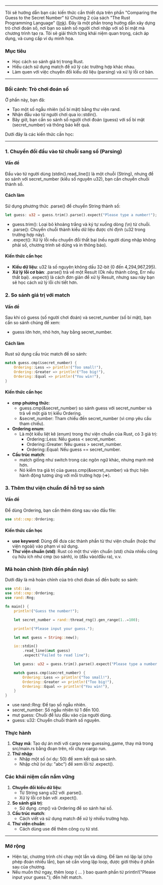 
---
Tôi sẽ hướng dẫn bạn các kiến thức cần thiết dựa trên phần "Comparing the Guess to the Secret Number" từ Chương 2 của sách "The Rust Programming Language" ([link](https://doc.rust-lang.org/book/ch02-00-guessing-game-tutorial.html#comparing-the-guess-to-the-secret-number)). Đây là một phần trong hướng dẫn xây dựng trò chơi đoán số, nơi bạn so sánh số người chơi nhập với số bí mật mà chương trình tạo ra. Tôi sẽ giải thích từng khái niệm quan trọng, cách áp dụng, và cung cấp ví dụ minh họa.
### Mục tiêu

- Học cách so sánh giá trị trong Rust.
- Hiểu cách sử dụng match để xử lý các trường hợp khác nhau.
- Làm quen với việc chuyển đổi kiểu dữ liệu (parsing) và xử lý lỗi cơ bản.

---

### Bối cảnh: Trò chơi đoán số

Ở phần này, bạn đã:

- Tạo một số ngẫu nhiên (số bí mật) bằng thư viện rand.
- Nhận đầu vào từ người chơi qua io::stdin().
- Bây giờ, bạn cần so sánh số người chơi đoán (guess) với số bí mật (secret_number) và thông báo kết quả.

Dưới đây là các kiến thức cần học:

---

### 1. Chuyển đổi đầu vào từ chuỗi sang số (Parsing)

#### Vấn đề

Đầu vào từ người dùng (stdin().read_line()) là một chuỗi (String), nhưng để so sánh với secret_number (kiểu số nguyên u32), bạn cần chuyển chuỗi thành số.

#### Cách làm

Sử dụng phương thức .parse() để chuyển String thành số:
```rust
let guess: u32 = guess.trim().parse().expect("Please type a number!");
```
- guess.trim(): Loại bỏ khoảng trắng và ký tự xuống dòng (\n) từ chuỗi.
- .parse(): Chuyển chuỗi thành kiểu dữ liệu được chỉ định (u32 trong trường hợp này).
- .expect(): Xử lý lỗi nếu chuyển đổi thất bại (nếu người dùng nhập không phải số, chương trình sẽ dừng và in thông báo).

#### Kiến thức cần học

- **Kiểu dữ liệu**: u32 là số nguyên không dấu 32-bit (0 đến 4,294,967,295).
- **Xử lý lỗi cơ bản**: .parse() trả về một Result (Ok nếu thành công, Err nếu thất bại). .expect() là cách đơn giản để xử lý Result, nhưng sau này bạn sẽ học cách xử lý lỗi chi tiết hơn.
### 2. So sánh giá trị với match

#### Vấn đề

Sau khi có guess (số người chơi đoán) và secret_number (số bí mật), bạn cần so sánh chúng để xem:

- guess lớn hơn, nhỏ hơn, hay bằng secret_number.

#### Cách làm

Rust sử dụng cấu trúc match để so sánh:
```rust
match guess.cmp(&secret_number) {
    Ordering::Less => println!("Too small!"),
    Ordering::Greater => println!("Too big!"),
    Ordering::Equal => println!("You win!"),
}
```
#### Kiến thức cần học

- **cmp phương thức**:
    - guess.cmp(&secret_number) so sánh guess với secret_number và trả về một giá trị kiểu Ordering.
    - &secret_number: Tham chiếu đến secret_number (vì cmp yêu cầu tham chiếu).
- **Ordering enum**:
    - Là một kiểu liệt kê (enum) trong thư viện chuẩn của Rust, có 3 giá trị:
        - Ordering::Less: Nếu guess < secret_number.
        - Ordering::Greater: Nếu guess > secret_number.
        - Ordering::Equal: Nếu guess == secret_number.
- **Cấu trúc match**:
    - match giống như switch trong các ngôn ngữ khác, nhưng mạnh mẽ hơn.
    - Nó kiểm tra giá trị của guess.cmp(&secret_number) và thực hiện hành động tương ứng với mỗi trường hợp (=>).

### 3. Thêm thư viện chuẩn để hỗ trợ so sánh

#### Vấn đề

Để dùng Ordering, bạn cần thêm dòng sau vào đầu file:
```rust
use std::cmp::Ordering;
```

#### Kiến thức cần học

- **use keyword**: Dùng để đưa các thành phần từ thư viện chuẩn (hoặc thư viện ngoài) vào phạm vi sử dụng.
- **Thư viện chuẩn (std)**: Rust có một thư viện chuẩn (std) chứa nhiều công cụ hữu ích như cmp (so sánh), io (đầu vào/đầu ra), v.v.


### Mã hoàn chỉnh (tính đến phần này)

Dưới đây là mã hoàn chỉnh của trò chơi đoán số đến bước so sánh:
```rust
use std::io;
use std::cmp::Ordering;
use rand::Rng;

fn main() {
    println!("Guess the number!");

    let secret_number = rand::thread_rng().gen_range(1..=100);

    println!("Please input your guess.");

    let mut guess = String::new();

    io::stdin()
        .read_line(&mut guess)
        .expect("Failed to read line");

    let guess: u32 = guess.trim().parse().expect("Please type a number!");

    match guess.cmp(&secret_number) {
        Ordering::Less => println!("Too small!"),
        Ordering::Greater => println!("Too big!"),
        Ordering::Equal => println!("You win!"),
    }
}
```

- use rand::Rng: Để tạo số ngẫu nhiên.
- secret_number: Số ngẫu nhiên từ 1 đến 100.
- mut guess: Chuỗi để lưu đầu vào của người dùng.
- guess: u32: Chuyển chuỗi thành số nguyên.

### Thực hành

1. **Chạy mã**: Tạo dự án mới với cargo new guessing_game, thay mã trong src/main.rs bằng đoạn trên, rồi chạy cargo run.
2. **Thử nhập**:
    - Nhập một số (ví dụ: 50) để xem kết quả so sánh.
    - Nhập chữ (ví dụ: "abc") để xem lỗi từ .expect().
### Các khái niệm cần nắm vững

1. **Chuyển đổi kiểu dữ liệu**:
    - Từ String sang u32 với .parse().
    - Xử lý lỗi cơ bản với .expect().
2. **So sánh giá trị**:
    - Sử dụng .cmp() và Ordering để so sánh hai số.
3. **Cấu trúc match**:
    - Cách viết và sử dụng match để xử lý nhiều trường hợp.
4. **Thư viện chuẩn**:
    - Cách dùng use để thêm công cụ từ std.

---

### Mở rộng

- Hiện tại, chương trình chỉ chạy một lần và dừng. Để làm nó lặp lại (cho phép đoán nhiều lần), bạn sẽ cần vòng lặp loop, được giới thiệu ở phần sau của chương.
- Nếu muốn thử ngay, thêm loop { ... } bao quanh phần từ println!("Please input your guess."); đến hết match.